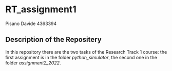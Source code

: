 # RT_assignment1

Pisano Davide 4363394

## Description of the Repositery

In this repository there are the two tasks of the Research Track 1 course: the first assignment is in the folder *python_simulator*, the second one in the folder *assignment2_2022*.
